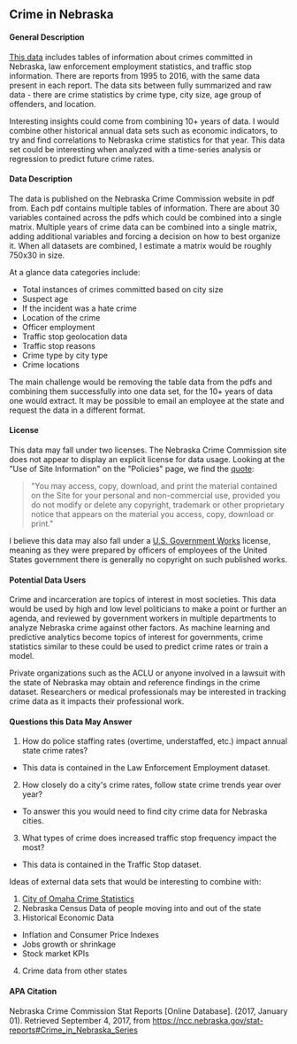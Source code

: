 ## Crime in Nebraska

#### General Description

[This data](https://ncc.nebraska.gov/stat-reports#Crime_in_Nebraska_Series) includes tables of information about crimes committed in Nebraska, law enforcement employment statistics, and traffic stop information.  There are reports from 1995 to 2016, with the same data present in each report.  The data sits between fully summarized and raw data - there are crime statistics by crime type, city size, age group of offenders, and location.  

Interesting insights could come from combining 10+ years of data.  I would combine other historical annual data sets such as economic indicators, to try and find correlations to Nebraska crime statistics for that year.  This data set could be interesting when analyzed with a time-series analysis or regression to predict future crime rates.             

#### Data Description

The data is published on the Nebraska Crime Commission website in pdf from.  Each pdf contains multiple tables of information.  There are about 30 variables contained across the pdfs which could be combined into a single matrix.  Multiple years of crime data can be combined into a single matrix, adding additional variables and forcing a decision on how to best organize it.  When all datasets are combined, I estimate a matrix would be roughly 750x30 in size. 

At a glance data categories include: 
* Total instances of crimes committed based on city size
* Suspect age 
* If the incident was a hate crime
* Location of the crime
* Officer employment
* Traffic stop geolocation data
* Traffic stop reasons
* Crime type by city type
* Crime locations

The main challenge would be removing the table data from the pdfs and combining them successfully into one data set, for the 10+ years of data one would extract.  It may be possible to email an employee at the state and request the data in a different format.

#### License

This data may fall under two licenses.  The Nebraska Crime Commission site does not appear to display an explicit license for data usage.  Looking at the "Use of Site Information" on the "Policies" page, we find the [quote](http://www.nebraska.gov/policies/):

> "You may access, copy, download, and print the material contained on the Site for your personal and non-commercial use, provided you do not modify or delete any copyright, trademark or other proprietary notice that appears on the material you access, copy, download or print." 
  
I believe this data may also fall under a [U.S. Government Works](https://www.usa.gov/government-works) license, meaning as they were prepared by officers of employees of the United States government there is generally no copyright on such published works.

#### Potential Data Users


Crime and incarceration are topics of interest in most societies.  This data would be used by high and low level politicians to make a point or further an agenda, and reviewed by government workers in multiple departments to analyze Nebraska crime against other factors.  As machine learning and predictive analytics become topics of interest for governments, crime statistics similar to these could be used to predict crime rates or train a model.  

Private organizations such as the ACLU or anyone involved in a lawsuit with the state of Nebraska may obtain and reference findings in the crime dataset.  Researchers or medical professionals may be interested in tracking crime data as it impacts their professional work.  

#### Questions this Data May Answer

1. How do police staffing rates (overtime, understaffed, etc.) impact annual state crime rates?
 * This data is contained in the Law Enforcement Employment dataset.
2. How closely do a city's crime rates, follow state crime trends year over year?
 * To answer this you would need to find city crime data for Nebraska cities.
3. What types of crime does increased traffic stop frequency impact the most?
 * This data is contained in the Traffic Stop dataset.

Ideas of external data sets that would be interesting to combine with:

1. [City of Omaha Crime Statistics](https://police.cityofomaha.org/crime-statistics/)
2. Nebraska Census Data of people moving into and out of the state
3. Historical Economic Data
 * Inflation and Consumer Price Indexes
 * Jobs growth or shrinkage
 * Stock market KPIs
4. Crime data from other states 

#### APA Citation

Nebraska Crime Commission Stat Reports [Online Database]. (2017, January 01). Retrieved September 4, 2017, from https://ncc.nebraska.gov/stat-reports#Crime_in_Nebraska_Series


